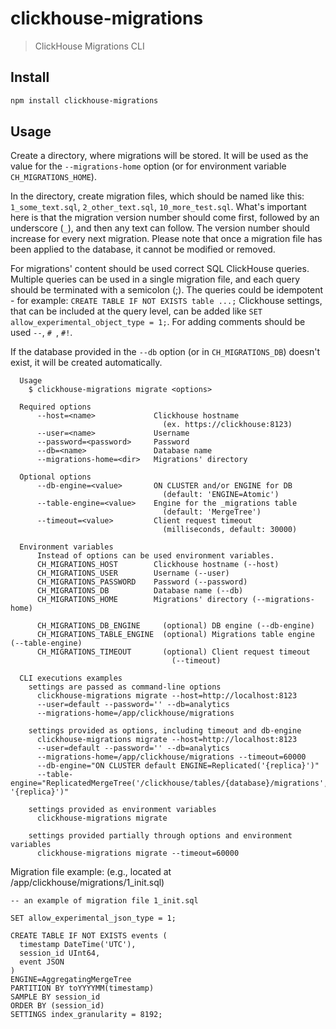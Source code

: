 
# clickhouse-migrations

> ClickHouse Migrations CLI

## Install

```sh
npm install clickhouse-migrations
```

## Usage

Create a directory, where migrations will be stored. It will be used as the value for the `--migrations-home` option (or for environment variable `CH_MIGRATIONS_HOME`).

In the directory, create migration files, which should be named like this: `1_some_text.sql`, `2_other_text.sql`, `10_more_test.sql`. What's important here is that the migration version number should come first, followed by an underscore (`_`), and then any text can follow. The version number should increase for every next migration. Please note that once a migration file has been applied to the database, it cannot be modified or removed. 

For migrations' content should be used correct SQL ClickHouse queries. Multiple queries can be used in a single migration file, and each query should be terminated with a semicolon (;). The queries could be idempotent - for example: `CREATE TABLE IF NOT EXISTS table ...;` Clickhouse settings, that can be included at the query level, can be added like `SET allow_experimental_object_type = 1;`. For adding comments should be used `--`, `# `, `#!`. 

If the database provided in the `--db` option (or in `CH_MIGRATIONS_DB`) doesn't exist, it will be created automatically.

```
  Usage
    $ clickhouse-migrations migrate <options>

  Required options
      --host=<name>             Clickhouse hostname 
                                  (ex. https://clickhouse:8123)
      --user=<name>             Username
      --password=<password>     Password
      --db=<name>               Database name
      --migrations-home=<dir>   Migrations' directory

  Optional options
      --db-engine=<value>       ON CLUSTER and/or ENGINE for DB
                                  (default: 'ENGINE=Atomic')
      --table-engine=<value>    Engine for the _migrations table
                                  (default: 'MergeTree')
      --timeout=<value>         Client request timeout 
                                  (milliseconds, default: 30000)

  Environment variables
      Instead of options can be used environment variables.
      CH_MIGRATIONS_HOST        Clickhouse hostname (--host)
      CH_MIGRATIONS_USER        Username (--user)
      CH_MIGRATIONS_PASSWORD    Password (--password)
      CH_MIGRATIONS_DB          Database name (--db)
      CH_MIGRATIONS_HOME        Migrations' directory (--migrations-home)

      CH_MIGRATIONS_DB_ENGINE     (optional) DB engine (--db-engine)
      CH_MIGRATIONS_TABLE_ENGINE  (optional) Migrations table engine (--table-engine)
      CH_MIGRATIONS_TIMEOUT       (optional) Client request timeout 
                                    (--timeout)

  CLI executions examples
    settings are passed as command-line options
      clickhouse-migrations migrate --host=http://localhost:8123
      --user=default --password='' --db=analytics 
      --migrations-home=/app/clickhouse/migrations

    settings provided as options, including timeout and db-engine
      clickhouse-migrations migrate --host=http://localhost:8123 
      --user=default --password='' --db=analytics 
      --migrations-home=/app/clickhouse/migrations --timeout=60000 
      --db-engine="ON CLUSTER default ENGINE=Replicated('{replica}')"
      --table-engine="ReplicatedMergeTree('/clickhouse/tables/{database}/migrations', '{replica}')"    

    settings provided as environment variables
      clickhouse-migrations migrate

    settings provided partially through options and environment variables
      clickhouse-migrations migrate --timeout=60000
```

Migration file example:
(e.g., located at /app/clickhouse/migrations/1_init.sql)
```
-- an example of migration file 1_init.sql

SET allow_experimental_json_type = 1;

CREATE TABLE IF NOT EXISTS events (
  timestamp DateTime('UTC'),
  session_id UInt64,
  event JSON
)
ENGINE=AggregatingMergeTree
PARTITION BY toYYYYMM(timestamp) 
SAMPLE BY session_id 
ORDER BY (session_id) 
SETTINGS index_granularity = 8192;
```      
